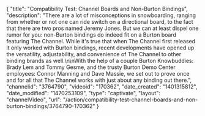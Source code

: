 {
    "title": "Compatibility Test: Channel Boards and Non-Burton Bindings",
    "description": "There are a lot of misconceptions in snowboarding, ranging from whether or not one can ride switch on a directional board, to the fact that there are two pros named Jeremy Jones. But we can at least dispel one rumor for you: non-Burton bindings do indeed fit on a Burton board featuring The Channel. While it's true that when The Channel first released it only worked with Burton bindings, recent developments have opened up the versatility, adjustability, and convenience of The Channel to other binding brands as well.\n\nWith the help of a couple Burton Knowbuddies: Brady Lem and Tommy Gesme, and the trusty Burton Demo Center employees: Connor Manning and Dave Massie, we set out to prove once and for all that The Channel works with just about any binding out there.",
    "channelid": "3764790",
    "videoid": "170362",
    "date_created": "1401315812",
    "date_modified": "1470253109",
    "type": "captivate",
    "layout": "channelVideo",
    "url": "\/action\/compatibility-test-channel-boards-and-non-burton-bindings\/3764790-170362"
}